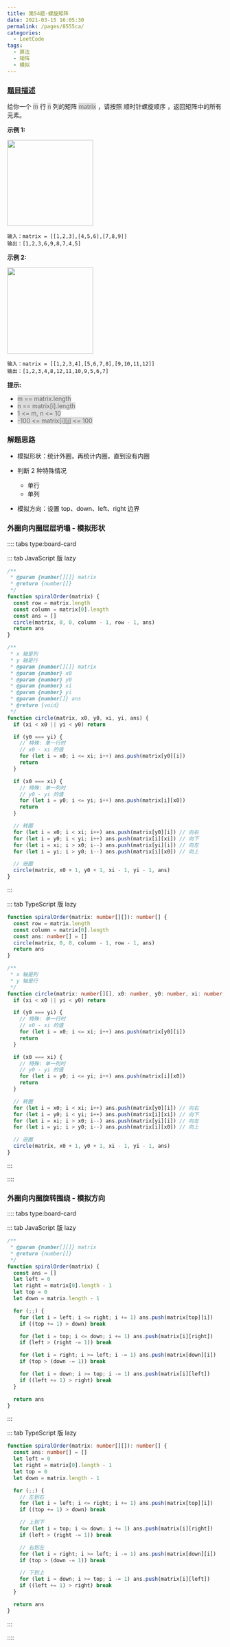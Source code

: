 ```yaml
---
title: 第54题-螺旋矩阵
date: 2021-03-15 16:05:30
permalink: /pages/8555ca/
categories:
  - LeetCode
tags:
  - 算法
  - 矩阵
  - 模拟
---
```


### [题目描述](https://leetcode-cn.com/problems/spiral-matrix/)

给你一个 <span style="background: #ddd; color: #666;">m</span> 行 <span style="background: #ddd; color: #666;">n</span> 列的矩阵 <span style="background: #ddd; color: #666;">matrix</span> ，请按照 顺时针螺旋顺序 ，返回矩阵中的所有元素。

<!-- more -->

**示例 1:**

<img src="https://cdn.jsdelivr.net/gh/xiaojun996/CDN/images/leetcode/spiral-matrix-0.jpeg" width="200" />

```
输入：matrix = [[1,2,3],[4,5,6],[7,8,9]]
输出：[1,2,3,6,9,8,7,4,5]
```

**示例 2:**

<img src="https://cdn.jsdelivr.net/gh/xiaojun996/CDN/images/leetcode/spiral-matrix-1.jpeg" width="200" />

```
输入：matrix = [[1,2,3,4],[5,6,7,8],[9,10,11,12]]
输出：[1,2,3,4,8,12,11,10,9,5,6,7]
```

**提示:**

- <span style="background: #ddd; color: #666;">m == matrix.length</span>
- <span style="background: #ddd; color: #666;">n == matrix[i].length</span>
- <span style="background: #ddd; color: #666;">1 <= m, n <= 10</span>
- <span style="background: #ddd; color: #666;">-100 <= matrix[i][j] <= 100</span>

### 解题思路

- 模拟形状：统计外圈，再统计内圈，直到没有内圈
- 判断 2 种特殊情况

  - 单行
  - 单列

- 模拟方向：设置 top、down、left、right 边界

### 外圈向内圈层层坍塌 - 模拟形状

:::: tabs type:board-card

::: tab JavaScript 版 lazy

```JavaScript
/**
 * @param {number[][]} matrix
 * @return {number[]}
 */
function spiralOrder(matrix) {
  const row = matrix.length
  const column = matrix[0].length
  const ans = []
  circle(matrix, 0, 0, column - 1, row - 1, ans)
  return ans
}

/**
 * x 轴是列
 * y 轴是行
 * @param {number[][]} matrix
 * @param {number} x0
 * @param {number} y0
 * @param {number} xi
 * @param {number} yi
 * @param {number[]} ans
 * @return {void}
 */
function circle(matrix, x0, y0, xi, yi, ans) {
  if (xi < x0 || yi < y0) return

  if (y0 === yi) {
    // 特殊: 单一行时
    // x0 - xi 的值
    for (let i = x0; i <= xi; i++) ans.push(matrix[y0][i])
    return
  }

  if (x0 === xi) {
    // 特殊: 单一列时
    // y0 - yi 的值
    for (let i = y0; i <= yi; i++) ans.push(matrix[i][x0])
    return
  }

  // 转圈
  for (let i = x0; i < xi; i++) ans.push(matrix[y0][i]) // 向右
  for (let i = y0; i < yi; i++) ans.push(matrix[i][xi]) // 向下
  for (let i = xi; i > x0; i--) ans.push(matrix[yi][i]) // 向左
  for (let i = yi; i > y0; i--) ans.push(matrix[i][x0]) // 向上

  // 进圈
  circle(matrix, x0 + 1, y0 + 1, xi - 1, yi - 1, ans)
}
```

:::

::: tab TypeScript 版 lazy

```TypeScript
function spiralOrder(matrix: number[][]): number[] {
  const row = matrix.length
  const column = matrix[0].length
  const ans: number[] = []
  circle(matrix, 0, 0, column - 1, row - 1, ans)
  return ans
}

/**
 * x 轴是列
 * y 轴是行
 */
function circle(matrix: number[][], x0: number, y0: number, xi: number, yi: number, ans: number[]): void {
  if (xi < x0 || yi < y0) return

  if (y0 === yi) {
    // 特殊: 单一行时
    // x0 - xi 的值
    for (let i = x0; i <= xi; i++) ans.push(matrix[y0][i])
    return
  }

  if (x0 === xi) {
    // 特殊: 单一列时
    // y0 - yi 的值
    for (let i = y0; i <= yi; i++) ans.push(matrix[i][x0])
    return
  }

  // 转圈
  for (let i = x0; i < xi; i++) ans.push(matrix[y0][i]) // 向右
  for (let i = y0; i < yi; i++) ans.push(matrix[i][xi]) // 向下
  for (let i = xi; i > x0; i--) ans.push(matrix[yi][i]) // 向左
  for (let i = yi; i > y0; i--) ans.push(matrix[i][x0]) // 向上

  // 进圈
  circle(matrix, x0 + 1, y0 + 1, xi - 1, yi - 1, ans)
}
```

:::

::::

### 外圈向内圈旋转围绕 - 模拟方向

:::: tabs type:board-card

::: tab JavaScript 版 lazy

```JavaScript
/**
 * @param {number[][]} matrix
 * @return {number[]}
 */
function spiralOrder(matrix) {
  const ans = []
  let left = 0
  let right = matrix[0].length - 1
  let top = 0
  let down = matrix.length - 1

  for (;;) {
    for (let i = left; i <= right; i += 1) ans.push(matrix[top][i])
    if ((top += 1) > down) break

    for (let i = top; i <= down; i += 1) ans.push(matrix[i][right])
    if (left > (right -= 1)) break

    for (let i = right; i >= left; i -= 1) ans.push(matrix[down][i])
    if (top > (down -= 1)) break

    for (let i = down; i >= top; i -= 1) ans.push(matrix[i][left])
    if ((left += 1) > right) break
  }

  return ans
}
```

:::

::: tab TypeScript 版 lazy

```TypeScript
function spiralOrder(matrix: number[][]): number[] {
  const ans: number[] = []
  let left = 0
  let right = matrix[0].length - 1
  let top = 0
  let down = matrix.length - 1

  for (;;) {
    // 左到右
    for (let i = left; i <= right; i += 1) ans.push(matrix[top][i])
    if ((top += 1) > down) break

    // 上到下
    for (let i = top; i <= down; i += 1) ans.push(matrix[i][right])
    if (left > (right -= 1)) break

    // 右到左
    for (let i = right; i >= left; i -= 1) ans.push(matrix[down][i])
    if (top > (down -= 1)) break

    // 下到上
    for (let i = down; i >= top; i -= 1) ans.push(matrix[i][left])
    if ((left += 1) > right) break
  }

  return ans
}
```

:::

::::
